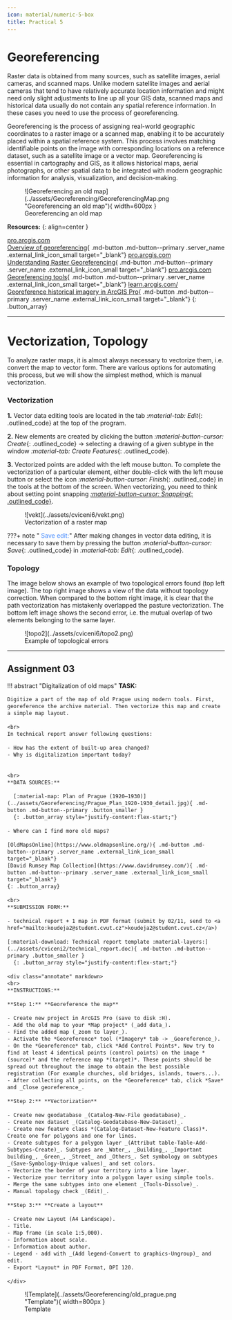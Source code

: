 ```yaml
---
icon: material/numeric-5-box
title: Practical 5
---
```

# Georeferencing
Raster data is obtained from many sources, such as satellite images, aerial cameras, and scanned maps. Unlike modern satellite images and aerial cameras that tend to have relatively accurate location information and might need only slight adjustments to line up all your GIS data, scanned maps and historical data usually do not contain any spatial reference information. In these cases you need to use the process of georeferencing. 

Georeferencing is the process of assigning real-world geographic coordinates to a raster image or a scanned map, enabling it to be accurately placed within a spatial reference system. This process involves matching identifiable points on the image with corresponding locations on a reference dataset, such as a satellite image or a vector map. Georeferencing is essential in cartography and GIS, as it allows historical maps, aerial photographs, or other spatial data to be integrated with modern geographic information for analysis, visualization, and decision-making.


<figure markdown>
  ![Georeferencing an old map](../assets/Georeferencing/GeoreferencingMap.png "Georeferencing an old map"){ width=600px }
  <figcaption>Georeferencing an old map</figcaption>
</figure>


__Resources:__
{: align=center }

[<span>pro.arcgis.com</span><br>Overview of georeferencing](https://pro.arcgis.com/en/pro-app/latest/help/data/imagery/overview-of-georeferencing.htm){ .md-button .md-button--primary .server_name .external_link_icon_small target="_blank"}
[<span>pro.arcgis.com</span><br>Understanding Raster Georeferencing](https://www.esri.com/about/newsroom/arcuser/understanding-raster-georeferencing/){ .md-button .md-button--primary .server_name .external_link_icon_small target="_blank"}
[<span>pro.arcgis.com</span><br>Georeferencing tools](https://pro.arcgis.com/en/pro-app/latest/help/data/imagery/georeferencing-tools.htm){ .md-button .md-button--primary .server_name .external_link_icon_small target="_blank"}
[<span>learn.arcgis.com/</span><br>Georeference historical imagery in ArcGIS Pro](https://learn.arcgis.com/en/projects/georeference-imagery-in-arcgis-pro/){ .md-button .md-button--primary .server_name .external_link_icon_small target="_blank"}
{: .button_array}

<hr class="level-1">

# Vectorization, Topology

To analyze raster maps, it is almost always necessary to vectorize them, i.e. convert the map to vector form. There are various options for automating this process, but we will show the simplest method, which is manual vectorization.

### Vectorization

**1.** Vector data editing tools are located in the tab *:material-tab: Edit*{: .outlined_code} at the top of the program. 

**2.** New elements are created by clicking the button *:material-button-cursor: Create*{: .outlined_code} → selecting a drawing of a given subtype in the window *:material-tab: Create Features*{: .outlined_code}.

**3.** Vectorized points are added with the left mouse button. To complete the vectorization of a particular element, either double-click with the left mouse button or select the icon *:material-button-cursor: Finish*{: .outlined_code} in the tools at the bottom of the screen. When vectorizing, you need to think about setting point snapping [_:material-button-cursor: Snapping_{: .outlined_code}](https://pro.arcgis.com/en/pro-app/latest/help/editing/enable-snapping.htm).

<figure markdown>
![vekt](../assets/cviceni6/vekt.png)
    <figcaption>Vectorization of a raster map</figcaption>
</figure>

???+ note "&nbsp;<span style="color:#448aff">Save edit:</span>"
      After making changes in vector data editing, it is necessary to save them by pressing the button *:material-button-cursor: Save*{: .outlined_code} in *:material-tab: Edit*{: .outlined_code}.

### Topology

The image below shows an example of two topological errors found (top left image). The top right image shows a view of the data without topology correction. When compared to the bottom right image, it is clear that the path vectorization has mistakenly overlapped the pasture vectorization. The bottom left image shows the second error, i.e. the mutual overlap of two elements belonging to the same layer.

<figure markdown>
![topo2](../assets/cviceni6/topo2.png)
    <figcaption>Example of topological errors</figcaption>
</figure>

<hr class="level-1">

## Assignment 03
!!! abstract "Digitalization of old maps"
    **TASK:**

    Digitize a part of the map of old Prague using modern tools. First, georeference the archive material. Then vectorize this map and create a simple map layout.

    <br>
    In technical report answer following questions:
    
    - How has the extent of built-up area changed?
    - Why is digitalization important today?


    <br>
    **DATA SOURCES:**
    
      [:material-map: Plan of Prague (1920–1930)](../assets/Georeferencing/Prague_Plan_1920-1930_detail.jpg){ .md-button .md-button--primary .button_smaller }
      {: .button_array style="justify-content:flex-start;"}

    - Where can I find more old maps?

    [OldMapsOnline](https://www.oldmapsonline.org/){ .md-button .md-button--primary .server_name .external_link_icon_small target="_blank"}
    [David Rumsey Map Collection](https://www.davidrumsey.com/){ .md-button .md-button--primary .server_name .external_link_icon_small target="_blank"}
    {: .button_array}
    
    <br>
    **SUBMISSION FORM:**

    - technical report + 1 map in PDF format (submit by 02/11, send to <a href="mailto:koudeja2@student.cvut.cz">koudeja2@student.cvut.cz</a>)

    [:material-download: Technical report template :material-layers:](../assets/cviceni2/technical_report.doc){ .md-button .md-button--primary .button_smaller }
      {: .button_array style="justify-content:flex-start;"}
    
    <div class="annotate" markdown>
    <br>
    **INSTRUCTIONS:**
    
    **Step 1:** **Georeference the map**

    - Create new project in ArcGIS Pro (save to disk :H).
    - Add the old map to your *Map project* (_add data_).
    - Find the added map (_zoom to layer_).
    - Activate the *Georeference* tool (*Imagery* tab -> _Georeference_).
    - On the *Georeference* tab, click *Add Control Points*. Now try to find at least 4 identical points (control points) on the image *(source)* and the reference map *(target)*. These points should be spread out throughout the image to obtain the best possible registration (For example churches, old bridges, islands, towers...).
    - After collecting all points, on the *Georeference* tab, click *Save* and _Close georeference_.

    **Step 2:** **Vectorization**

    - Create new geodatabase _(Catalog-New-File geodatabase)_.
    - Create nex dataset _(Catalog-Geodatabase-New-Dataset)_.
    - Create new feature class *(Catalog-Dataset-New-Feature Class)*. Create one for polygons and one for lines.
    - Create subtypes for a polygon layer _(Attribut table-Table-Add-Subtypes-Create)_. Subtypes are _Water_, _Building_, _Important building_, _Green_, _Street_ and _Others_. Set symbology on subtypes _(Save-Symbology-Unique values)_ and set colors.
    - Vectorize the border of your territory into a line layer.
    - Vectorize your territory into a polygon layer using simple tools.
    - Merge the same subtypes into one element _(Tools-Dissolve)_.
    - Manual topology check _(Edit)_.

    **Step 3:** **Create a layout**

    - Create new Layout (A4 Landscape).
    - Title.
    - Map frame (in scale 1:5,000).
    - Information about scale.
    - Information about author.
    - Legend - add with _(Add legend-Convert to graphics-Ungroup)_ and edit.
    - Export *Layout* in PDF Format, DPI 120.

    </div>

<figure markdown>
  ![Template](../assets/Georeferencing/old_prague.png "Template"){ width=800px }
  <figcaption>Template</figcaption>
</figure>